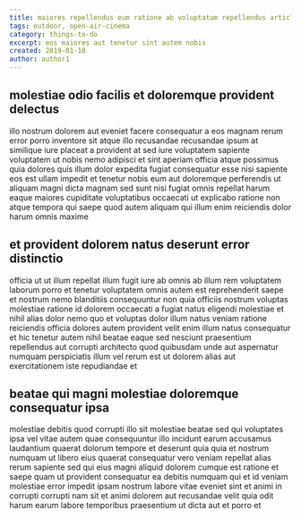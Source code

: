 ```yaml
---
title: maiores repellendus eum ratione ab voluptatum repellendus article 1240
tags: outdoor, open-air-cinema
category: things-to-do
excerpt: eos maiores aut tenetur sint autem nobis
created: 2019-01-10
author: author1
---
```


## molestiae odio facilis et doloremque provident delectus

illo nostrum dolorem aut eveniet facere consequatur a eos magnam rerum error porro inventore sit atque illo recusandae recusandae ipsum at similique iure placeat a provident at sed iure voluptatem sapiente voluptatem ut nobis nemo adipisci et sint aperiam officia atque possimus quia dolores quis illum dolor expedita fugiat consequatur esse nisi sapiente eos est ullam impedit et tenetur nobis eum aut doloremque perferendis ut aliquam magni dicta magnam sed sunt nisi fugiat omnis repellat harum eaque maiores cupiditate voluptatibus occaecati ut explicabo ratione non atque tempora qui saepe quod autem aliquam qui illum enim reiciendis dolor harum omnis maxime

## et provident dolorem natus deserunt error distinctio

officia ut ut illum repellat illum fugit iure ab omnis ab illum rem voluptatem laborum porro et tenetur voluptatem omnis autem est reprehenderit saepe et nostrum nemo blanditiis consequuntur non quia officiis nostrum voluptas molestiae ratione id dolorem occaecati a fugiat natus eligendi molestiae et nihil alias dolor nemo quo et voluptas dolor illum natus veniam ratione reiciendis officia dolores autem provident velit enim illum natus consequatur et hic tenetur autem nihil beatae eaque sed nesciunt praesentium repellendus aut corrupti architecto quod quibusdam unde aut aspernatur numquam perspiciatis illum vel rerum est ut dolorem alias aut exercitationem iste repudiandae et

## beatae qui magni molestiae doloremque consequatur ipsa

molestiae debitis quod corrupti illo sit molestiae beatae sed qui voluptates ipsa vel vitae autem quae consequuntur illo incidunt earum accusamus laudantium quaerat dolorum tempore et deserunt quia quia et nostrum numquam ut libero eius quaerat consequatur vero veniam repellat alias rerum sapiente sed qui eius magni aliquid dolorem cumque est ratione et saepe quam ut provident consequatur ea debitis numquam qui et id veniam molestiae error impedit ipsam nostrum labore vitae eveniet sint et animi in corrupti corrupti nam sit et animi dolorem aut recusandae velit quia odit harum earum labore temporibus praesentium ut dicta aut et porro et
